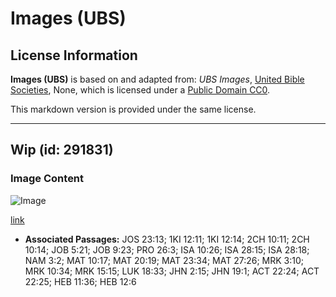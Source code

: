 # Images (UBS)

## License Information

**Images (UBS)** is based on and adapted from: _UBS Images_, [United Bible Societies](https://unitedbiblesocieties.org/), None, which is licensed under a [Public Domain CC0](https://creativecommons.org/public-domain/cc0/).

This markdown version is provided under the same license.



--------------------------------

## Wip (id: 291831)

### Image Content

![Image](https://cdn.aquifer.bible/aquifer-content/resources/Media/WEB-0907_whip.jpg)

[link](https://cdn.aquifer.bible/aquifer-content/resources/Media/WEB-0907_whip.jpg)

* **Associated Passages:** JOS 23:13; 1KI 12:11; 1KI 12:14; 2CH 10:11; 2CH 10:14; JOB 5:21; JOB 9:23; PRO 26:3; ISA 10:26; ISA 28:15; ISA 28:18; NAM 3:2; MAT 10:17; MAT 20:19; MAT 23:34; MAT 27:26; MRK 3:10; MRK 10:34; MRK 15:15; LUK 18:33; JHN 2:15; JHN 19:1; ACT 22:24; ACT 22:25; HEB 11:36; HEB 12:6

